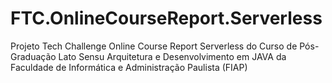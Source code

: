 # FTC.OnlineCourseReport.Serverless
Projeto Tech Challenge Online Course Report Serverless do Curso de Pós-Graduação Lato Sensu Arquitetura e Desenvolvimento em JAVA da Faculdade de Informática e Administração Paulista (FIAP)
